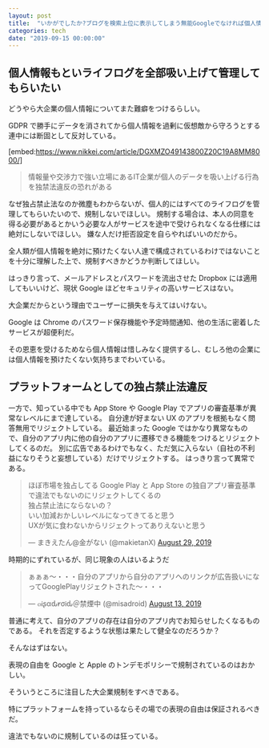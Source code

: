 ```yaml
---
layout: post
title:  "いかがでしたか?ブログを検索上位に表示してしまう無能Googleでなければ個人情報くらい大したことにはならない"
categories: tech
date: "2019-09-15 00:00:00"
---
```


## 個人情報もといライフログを全部吸い上げて管理してもらいたい

どうやら大企業の個人情報についてまた難癖をつけるらしい。

GDPR で勝手にデータを消されてから個人情報を過剰に仮想敵から守ろうとする連中には断固として反対している。

[embed:https://www.nikkei.com/article/DGXMZO49143800Z20C19A8MM8000/]

> 情報量や交渉力で強い立場にあるIT企業が個人のデータを吸い上げる行為を独禁法違反の恐れがある

なぜ独占禁止法なのか微塵もわからないが、個人的にはすべてのライフログを管理してもらいたいので、規制しないでほしい。
規制する場合は、本人の同意を得る必要があるとかいう必要な人がサービスを途中で受けられなくなる仕様には絶対にしないでほしい。
嫌な人だけ拒否設定を自らやればいいのだから。

全人類が個人情報を絶対に預けたくない人達で構成されているわけではないことを十分に理解した上で、規制すべきかどうか判断してほしい。

はっきり言って、メールアドレスとパスワードを流出させた Dropbox には適用してもいいけど、現状 Google ほどセキュリティの高いサービスはない。

大企業だからという理由でユーザーに損失を与えてはいけない。

Google は Chrome のパスワード保存機能や予定時間通知、他の生活に密着したサービスが超便利だ。

その恩恵を受けるためなら個人情報は惜しみなく提供するし、むしろ他の企業には個人情報を預けたくない気持ちまでわいている。

## プラットフォームとしての独占禁止法違反

一方で、知っている中でも App Store や Google Play でアプリの審査基準が異常なレベルにまで達している。
自分達が好まない UX のアプリを根拠もなく問答無用でリジェクトしている。
最近始まった Google ではかなり異常なもので、自分のアプリ内に他の自分のアプリに遷移できる機能をつけるとリジェクトしてくるのだ。
別に広告であるわけでもなく、ただ気に入らない（自社の不利益になりそうと妄想している）だけでリジェクトする。
はっきり言って異常である。

<blockquote class="twitter-tweet"><p lang="ja" dir="ltr">ほぼ市場を独占してる Google Play と App Store の独自アプリ審査基準で違法でもないのにリジェクトしてくるの<br>独占禁止法にならないの？<br>いい加減おかしいレベルになってきてると思う<br>UXが気に食わないからリジェクトってありえないと思う</p>&mdash; まきえたん@金がない (@makietanX) <a href="https://twitter.com/makietanX/status/1167005537285787650?ref_src=twsrc%5Etfw">August 29, 2019</a></blockquote> <script async src="https://platform.twitter.com/widgets.js" charset="utf-8"></script>

時期的にずれているが、同じ現象の人はいるようだ

<blockquote class="twitter-tweet"><p lang="ja" dir="ltr">ぁぁぁ～・・・自分のアプリから自分のアプリへのリンクが広告扱いになってGooglePlayリジェクトされた～・・・</p>&mdash; ๓Ꭵʂαԃ𐑾σᎥԃ＠禁煙中 (@misadroid) <a href="https://twitter.com/misadroid/status/1161100867921010689?ref_src=twsrc%5Etfw">August 13, 2019</a></blockquote> <script async src="https://platform.twitter.com/widgets.js" charset="utf-8"></script>

普通に考えて、自分のアプリの存在は自分のアプリ内でお知らせしたくなるものである。
それを否定するような状態は果たして健全なのだろうか？

そんなはずはない。

表現の自由を Google と Apple のトンデモポリシーで規制されているのはおかしい。

そういうところに注目した大企業規制をすべきである。

特にプラットフォームを持っているならその場での表現の自由は保証されるべきだ。

違法でもないのに規制しているのは狂っている。